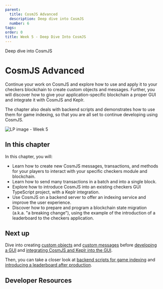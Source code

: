 ```yaml
---
parent:
  title: CosmJS Advanced
  description: Deep dive into CosmJS
  number: 6
tags:
order: 0
title: Week 5 - Deep Dive Into CosmJS
---
```


<div class="tm-overline tm-rf-1 tm-lh-title tm-medium tm-muted">Deep dive into CosmJS</div>
<h1 class="mt-4 mb-6">CosmJS Advanced</h1>

Continue your work on CosmJS and explore how to use and apply it to your checkers blockchain to create custom objects and messages. Further, you will discover how to give your application-specific blockchain a proper GUI and integrate it with CosmJS and Keplr.

The chapter also deals with backend scripts and demonstrates how to use them for game indexing, so that you are all set to continue developing using CosmJS.

![LP image - Week 5](/ida-course/LPs/week-5/images/cosmos_dev_portal_module-04-lp.png)

## In this chapter

<HighlightBox type="learning">

In this chapter, you will:

* Learn how to create new CosmJS messages, transactions, and methods for your players to interact with your specific checkers module and blockchain.
* Learn how to send many transactions in a batch and into a single block.
* Explore how to introduce CosmJS into an existing checkers GUI TypeScript project, with a Keplr integration.
* Use CosmJS on a backend server to offer an indexing service and improve the user experience.
* Discover how to prepare and program a blockchain state migration (a.k.a. "a breaking change"), using the example of the introduction of a leaderboard to the checkers application.

</HighlightBox>

## Next up

Dive into creating [custom objects](/hands-on-exercise/3-cosmjs-adv/1-cosmjs-objects.md) and [custom messages](/hands-on-exercise/3-cosmjs-adv/2-cosmjs-messages.md) before [developing a GUI](/hands-on-exercise/3-cosmjs-adv/3-external-gui.md) and [integrating CosmJS and Keplr into the GUI](/hands-on-exercise/3-cosmjs-adv/4-cosmjs-gui.md).

Then, you can take a closer look at [backend scripts for game indexing](/hands-on-exercise/3-cosmjs-adv/5-server-side.md) and [introducing a leaderboard after production](/hands-on-exercise/2-ignite-cli-adv/9-migration.md).

## Developer Resources

<div v-for="resource in $themeConfig.resources">
  <Resource
    :title="resource.title"
    :description="resource.description"
    :links="resource.links"
    :image="resource.image"
    :large="true"
  />
  <br/>
</div>
